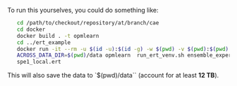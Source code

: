 To run this yourselves, you could do something like:

```bash
   cd /path/to/checkout/repository/at/branch/cae
   cd docker
   docker build . -t opmlearn
   cd ../ert_example
   docker run -it --rm -u $(id -u):$(id -g) -w $(pwd) -v $(pwd):$(pwd) -e
   ACROSS_DATA_DIR=$(pwd)/data opmlearn  run_ert_venv.sh ensemble_experiment
   spe1_local.ert
```

This will also save the data to `$(pwd)/data`` (account for at least **12 TB**).